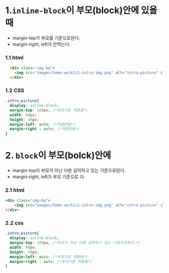 # 1.`inline-block`이 부모(block)안에 있을때
- margin-top가 부모를 기준으로된다.
- margin-right, left가 안먹는다.  

### 1.1 html
```html
  <div class="img-bg">
    <img src="images/home-work1/2-intro-img.png" alt="intro-picture" class="intro-picture">
  </div>
  ```
  
### 1.2 CSS
```css
.intro-picture{
  display: inline-block;
  margin-top: 100px; /*부모기준 적용됨*/
  width: 60px;
  height: 48px;
  margin-left: auto; /*적용안됨*/
  margin-right : auto; /*적용안됨*/
}
```
  
  
# 2. `block`이 부모(bolck)안에 
- margin-top이 부모가 아닌 다른 길막하고 있는 기준으로된다.
- margin-right, left가 부모 기준으로 다. 
### 2.1 html
```html
<div class="img-bg">
    <img src="images/home-work1/2-intro-img.png" alt="intro-picture" class="intro-picture">
</div>
```

### 2.2 css
```css
.intro-picture{
  display: inline-block;
  margin-top: 100px; /*부모가 아닌 다른 길막하고 있는 기준으로된다.*/
  width: 60px;
  height: 48px;
  margin-left: auto; /*부모기준 적용됨*/
  margin-right : auto; /*부모기준 적용됨*/
}
```
